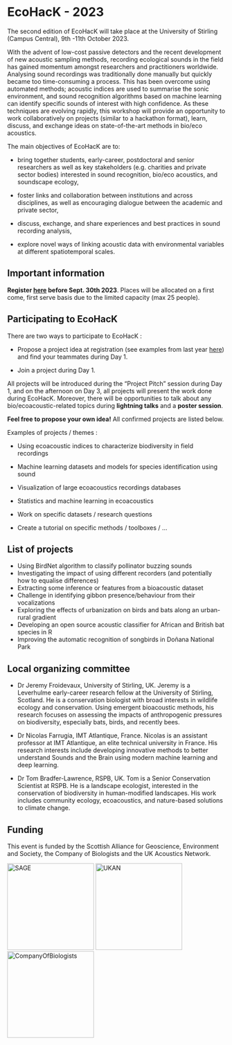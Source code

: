 # EcoHacK - 2023

The second edition of EcoHacK will take place at the University of Stirling (Campus Central), 9th -11th  October 2023.

With the advent of low-cost passive detectors and the recent development of new acoustic sampling methods, recording ecological sounds in the field has gained momentum amongst researchers and practitioners worldwide. Analysing sound recordings was traditionally done manually but quickly became too time-consuming a process. This has been overcome using automated methods; acoustic indices are used to summarise the sonic environment, and sound recognition algorithms based on machine learning can identify specific sounds of interest with high confidence. As these techniques are evolving rapidly, this workshop will provide an opportunity to work collaboratively on projects (similar to a hackathon format), learn, discuss, and exchange ideas on state-of-the-art methods in bio/eco acoustics.


The main objectives of EcoHacK are to:

- bring together students, early-career, postdoctoral and senior researchers as well as key stakeholders (e.g. charities and private sector bodies) interested in sound recognition, bio/eco acoustics, and soundscape ecology,

* foster links and collaboration between institutions and across disciplines, as well as encouraging dialogue between the academic and private sector,

+ discuss, exchange, and share experiences and best practices in sound recording analysis,

- explore novel ways of linking acoustic data with environmental variables at different spatiotemporal scales.


## Important information

**Register [here](https://docs.google.com/forms/d/e/1FAIpQLSe9DTWfn4epZyyhdTpqlEOjJAHf64p87lBxt4OF-1FeokUs9A/viewform) before Sept. 30th 2023**.
Places will be allocated on a first come, first serve basis due to the limited capacity (max 25 people). 

## Participating to EcoHacK

There are two ways to participate to EcoHacK :

* Propose a project idea at registration (see examples from last year [here](https://github.com/brain-bzh/EcoHacK-2022)) and find your teammates during Day 1.

* Join a project during Day 1.

All projects will be introduced during the “Project Pitch” session during Day 1, and on the afternoon on Day 3, all projects will present the work done during EcoHacK. Moreover, there will be opportunities to talk about any bio/ecoacoustic-related topics during **lightning talks** and a **poster session**.

**Feel free to propose your own idea!** All confirmed projects are listed below. 

Examples of projects / themes :

- Using ecoacoustic indices to characterize biodiversity in field recordings

- Machine learning datasets and models for species identification using sound

- Visualization of large ecoacoustics recordings databases

- Statistics and machine learning in ecoacoustics

- Work on specific datasets / research questions

- Create a tutorial on specific methods / toolboxes / …


## List of projects

- Using BirdNet algorithm to classify pollinator buzzing sounds
- Investigating the impact of using different recorders (and potentially how to equalise differences)
- Extracting some inference or features from a bioacoustic dataset
- Challenge in identifying gibbon presence/behaviour from their vocalizations
- Exploring the effects of urbanization on birds and bats along an urban-rural gradient
- Developing an open source acoustic classifier for African and British bat species in R
- Improving the automatic recognition of songbirds in Doñana National Park

## Local organizing committee

- Dr Jeremy Froidevaux, University of Stirling, UK. Jeremy is a Leverhulme early-career research fellow at the University of Stirling, Scotland. He is a conservation biologist with broad interests in wildlife ecology and conservation. Using emergent bioacoustic methods, his research focuses on assessing the impacts of anthropogenic pressures on biodiversity, especially bats, birds, and recently bees.

- Dr Nicolas Farrugia, IMT Atlantique, France. Nicolas is an assistant professor at IMT Atlantique, an elite technical university in France. His research interests include developing innovative methods to better understand Sounds and the Brain using modern machine learning and deep learning.

- Dr Tom Bradfer-Lawrence, RSPB, UK. Tom is a Senior Conservation Scientist at RSPB. He is a landscape ecologist, interested in the conservation of biodiversity in human-modified landscapes. His work includes community ecology, ecoacoustics, and nature-based solutions to climate change.

## Funding 

This event is funded by the Scottish Alliance for Geoscience, Environment and Society, the Company of Biologists and the UK Acoustics Network. 

<img width="200" alt="SAGE" src="https://github.com/JeremyFroidevaux/EcoHacK/assets/23056411/6c2ebc1b-6b88-451f-ad8d-bb3ac8e3ea51">
<img width="200" alt="UKAN" src="https://github.com/JeremyFroidevaux/EcoHacK/assets/23056411/a437eb87-f263-4a28-a864-a98970823091">
<img width="200" alt="CompanyOfBiologists" src="https://github.com/JeremyFroidevaux/EcoHacK/assets/23056411/d652bbc0-9d33-4d1a-ae6d-02aa35cafae4">


